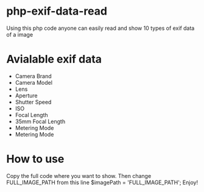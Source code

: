 # php-exif-data-read
Using this php code anyone can easily read and show 10 types of exif data of a image

# Avialable exif data
- Camera Brand
- Camera Model
- Lens
- Aperture
- Shutter Speed
- ISO
- Focal Length
- 35mm Focal Length
- Metering Mode
- Metering Mode

# How to use
Copy the full code where you want to show. Then change FULL_IMAGE_PATH from this line $imagePath = 'FULL_IMAGE_PATH';
Enjoy!
